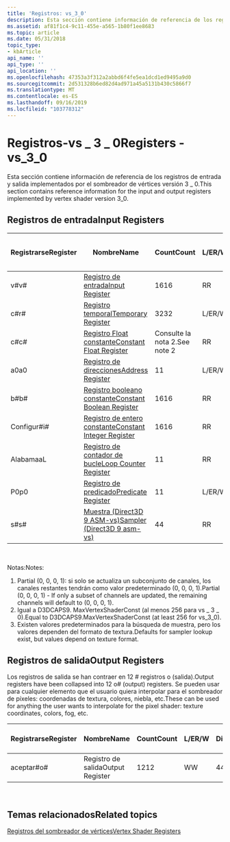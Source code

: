 ```yaml
---
title: 'Registros: vs_3_0'
description: Esta sección contiene información de referencia de los registros de entrada y salida implementados por el sombreador de vértices versión 3 \_ 0.
ms.assetid: af81f1c4-9c11-455e-a565-1b80f1ee8683
ms.topic: article
ms.date: 05/31/2018
topic_type:
- kbArticle
api_name: ''
api_type: ''
api_location: ''
ms.openlocfilehash: 47353a3f312a2abbd6f4fe5ea1dcd1ed9495a9d0
ms.sourcegitcommit: 2d531328b6ed82d4ad971a45a5131b430c5866f7
ms.translationtype: MT
ms.contentlocale: es-ES
ms.lasthandoff: 09/16/2019
ms.locfileid: "103778312"
---
```

# <a name="registers---vs_3_0"></a><span data-ttu-id="b5469-103">Registros-vs \_ 3 \_ 0</span><span class="sxs-lookup"><span data-stu-id="b5469-103">Registers - vs\_3\_0</span></span>

<span data-ttu-id="b5469-104">Esta sección contiene información de referencia de los registros de entrada y salida implementados por el sombreador de vértices versión 3 \_ 0.</span><span class="sxs-lookup"><span data-stu-id="b5469-104">This section contains reference information for the input and output registers implemented by vertex shader version 3\_0.</span></span>

## <a name="input-registers"></a><span data-ttu-id="b5469-105">Registros de entrada</span><span class="sxs-lookup"><span data-stu-id="b5469-105">Input Registers</span></span>



| <span data-ttu-id="b5469-106">Registrarse</span><span class="sxs-lookup"><span data-stu-id="b5469-106">Register</span></span> | <span data-ttu-id="b5469-107">Nombre</span><span class="sxs-lookup"><span data-stu-id="b5469-107">Name</span></span>                                                                                      | <span data-ttu-id="b5469-108">Count</span><span class="sxs-lookup"><span data-stu-id="b5469-108">Count</span></span>      | <span data-ttu-id="b5469-109">L/E</span><span class="sxs-lookup"><span data-stu-id="b5469-109">R/W</span></span> | <span data-ttu-id="b5469-110">\# Leer puertos</span><span class="sxs-lookup"><span data-stu-id="b5469-110">\# Read ports</span></span> | <span data-ttu-id="b5469-111">\# Lecturas/inst.</span><span class="sxs-lookup"><span data-stu-id="b5469-111">\# Reads / inst</span></span> | <span data-ttu-id="b5469-112">Dimensión</span><span class="sxs-lookup"><span data-stu-id="b5469-112">Dimension</span></span> | <span data-ttu-id="b5469-113">RelAddr</span><span class="sxs-lookup"><span data-stu-id="b5469-113">RelAddr</span></span> | <span data-ttu-id="b5469-114">Valores predeterminados</span><span class="sxs-lookup"><span data-stu-id="b5469-114">Defaults</span></span>     | <span data-ttu-id="b5469-115">Requiere DCL</span><span class="sxs-lookup"><span data-stu-id="b5469-115">Requires DCL</span></span> |
|----------|-------------------------------------------------------------------------------------------|------------|-----|---------------|-----------------|-----------|---------|--------------|--------------|
| <span data-ttu-id="b5469-116">v\#</span><span class="sxs-lookup"><span data-stu-id="b5469-116">v\#</span></span>      | [<span data-ttu-id="b5469-117">Registro de entrada</span><span class="sxs-lookup"><span data-stu-id="b5469-117">Input Register</span></span>](dx9-graphics-reference-asm-vs-registers-input.md)                       | <span data-ttu-id="b5469-118">16</span><span class="sxs-lookup"><span data-stu-id="b5469-118">16</span></span>         | <span data-ttu-id="b5469-119">R</span><span class="sxs-lookup"><span data-stu-id="b5469-119">R</span></span>   | <span data-ttu-id="b5469-120">1</span><span class="sxs-lookup"><span data-stu-id="b5469-120">1</span></span>             | <span data-ttu-id="b5469-121">Sin límite</span><span class="sxs-lookup"><span data-stu-id="b5469-121">Unlimited</span></span>       | <span data-ttu-id="b5469-122">4</span><span class="sxs-lookup"><span data-stu-id="b5469-122">4</span></span>         | <span data-ttu-id="b5469-123">a0/aL</span><span class="sxs-lookup"><span data-stu-id="b5469-123">a0/aL</span></span>   | <span data-ttu-id="b5469-124">Vea la nota 1</span><span class="sxs-lookup"><span data-stu-id="b5469-124">See note 1</span></span>   | <span data-ttu-id="b5469-125">Sí</span><span class="sxs-lookup"><span data-stu-id="b5469-125">Yes</span></span>          |
| <span data-ttu-id="b5469-126">c\#</span><span class="sxs-lookup"><span data-stu-id="b5469-126">r\#</span></span>      | [<span data-ttu-id="b5469-127">Registro temporal</span><span class="sxs-lookup"><span data-stu-id="b5469-127">Temporary Register</span></span>](dx9-graphics-reference-asm-vs-registers-temporary.md)               | <span data-ttu-id="b5469-128">32</span><span class="sxs-lookup"><span data-stu-id="b5469-128">32</span></span>         | <span data-ttu-id="b5469-129">L/E</span><span class="sxs-lookup"><span data-stu-id="b5469-129">R/W</span></span> | <span data-ttu-id="b5469-130">3</span><span class="sxs-lookup"><span data-stu-id="b5469-130">3</span></span>             | <span data-ttu-id="b5469-131">Sin límite</span><span class="sxs-lookup"><span data-stu-id="b5469-131">Unlimited</span></span>       | <span data-ttu-id="b5469-132">4</span><span class="sxs-lookup"><span data-stu-id="b5469-132">4</span></span>         | <span data-ttu-id="b5469-133">No</span><span class="sxs-lookup"><span data-stu-id="b5469-133">No</span></span>      | <span data-ttu-id="b5469-134">None</span><span class="sxs-lookup"><span data-stu-id="b5469-134">None</span></span>         | <span data-ttu-id="b5469-135">No</span><span class="sxs-lookup"><span data-stu-id="b5469-135">No</span></span>           |
| <span data-ttu-id="b5469-136">c\#</span><span class="sxs-lookup"><span data-stu-id="b5469-136">c\#</span></span>      | [<span data-ttu-id="b5469-137">Registro Float constante</span><span class="sxs-lookup"><span data-stu-id="b5469-137">Constant Float Register</span></span>](dx9-graphics-reference-asm-vs-registers-constant-float.md)     | <span data-ttu-id="b5469-138">Consulte la nota 2.</span><span class="sxs-lookup"><span data-stu-id="b5469-138">See note 2</span></span> | <span data-ttu-id="b5469-139">R</span><span class="sxs-lookup"><span data-stu-id="b5469-139">R</span></span>   | <span data-ttu-id="b5469-140">1</span><span class="sxs-lookup"><span data-stu-id="b5469-140">1</span></span>             | <span data-ttu-id="b5469-141">Sin límite</span><span class="sxs-lookup"><span data-stu-id="b5469-141">Unlimited</span></span>       | <span data-ttu-id="b5469-142">4</span><span class="sxs-lookup"><span data-stu-id="b5469-142">4</span></span>         | <span data-ttu-id="b5469-143">a0/aL</span><span class="sxs-lookup"><span data-stu-id="b5469-143">a0/aL</span></span>   | <span data-ttu-id="b5469-144">(0, 0, 0, 0)</span><span class="sxs-lookup"><span data-stu-id="b5469-144">(0, 0, 0, 0)</span></span> | <span data-ttu-id="b5469-145">No</span><span class="sxs-lookup"><span data-stu-id="b5469-145">No</span></span>           |
| <span data-ttu-id="b5469-146">a0</span><span class="sxs-lookup"><span data-stu-id="b5469-146">a0</span></span>       | [<span data-ttu-id="b5469-147">Registro de direcciones</span><span class="sxs-lookup"><span data-stu-id="b5469-147">Address Register</span></span>](dx9-graphics-reference-asm-vs-registers-address.md)                   | <span data-ttu-id="b5469-148">1</span><span class="sxs-lookup"><span data-stu-id="b5469-148">1</span></span>          | <span data-ttu-id="b5469-149">L/E</span><span class="sxs-lookup"><span data-stu-id="b5469-149">R/W</span></span> | <span data-ttu-id="b5469-150">1</span><span class="sxs-lookup"><span data-stu-id="b5469-150">1</span></span>             | <span data-ttu-id="b5469-151">Sin límite</span><span class="sxs-lookup"><span data-stu-id="b5469-151">Unlimited</span></span>       | <span data-ttu-id="b5469-152">4</span><span class="sxs-lookup"><span data-stu-id="b5469-152">4</span></span>         | <span data-ttu-id="b5469-153">No</span><span class="sxs-lookup"><span data-stu-id="b5469-153">No</span></span>      | <span data-ttu-id="b5469-154">None</span><span class="sxs-lookup"><span data-stu-id="b5469-154">None</span></span>         | <span data-ttu-id="b5469-155">No</span><span class="sxs-lookup"><span data-stu-id="b5469-155">No</span></span>           |
| <span data-ttu-id="b5469-156">b\#</span><span class="sxs-lookup"><span data-stu-id="b5469-156">b\#</span></span>      | [<span data-ttu-id="b5469-157">Registro booleano constante</span><span class="sxs-lookup"><span data-stu-id="b5469-157">Constant Boolean Register</span></span>](dx9-graphics-reference-asm-vs-registers-constant-boolean.md) | <span data-ttu-id="b5469-158">16</span><span class="sxs-lookup"><span data-stu-id="b5469-158">16</span></span>         | <span data-ttu-id="b5469-159">R</span><span class="sxs-lookup"><span data-stu-id="b5469-159">R</span></span>   | <span data-ttu-id="b5469-160">1</span><span class="sxs-lookup"><span data-stu-id="b5469-160">1</span></span>             | <span data-ttu-id="b5469-161">1</span><span class="sxs-lookup"><span data-stu-id="b5469-161">1</span></span>               | <span data-ttu-id="b5469-162">1</span><span class="sxs-lookup"><span data-stu-id="b5469-162">1</span></span>         | <span data-ttu-id="b5469-163">No</span><span class="sxs-lookup"><span data-stu-id="b5469-163">No</span></span>      | <span data-ttu-id="b5469-164">FALSE</span><span class="sxs-lookup"><span data-stu-id="b5469-164">FALSE</span></span>        | <span data-ttu-id="b5469-165">No</span><span class="sxs-lookup"><span data-stu-id="b5469-165">No</span></span>           |
| <span data-ttu-id="b5469-166">Configur\#</span><span class="sxs-lookup"><span data-stu-id="b5469-166">i\#</span></span>      | [<span data-ttu-id="b5469-167">Registro de entero constante</span><span class="sxs-lookup"><span data-stu-id="b5469-167">Constant Integer Register</span></span>](dx9-graphics-reference-asm-vs-registers-constant-integer.md) | <span data-ttu-id="b5469-168">16</span><span class="sxs-lookup"><span data-stu-id="b5469-168">16</span></span>         | <span data-ttu-id="b5469-169">R</span><span class="sxs-lookup"><span data-stu-id="b5469-169">R</span></span>   | <span data-ttu-id="b5469-170">1</span><span class="sxs-lookup"><span data-stu-id="b5469-170">1</span></span>             | <span data-ttu-id="b5469-171">1</span><span class="sxs-lookup"><span data-stu-id="b5469-171">1</span></span>               | <span data-ttu-id="b5469-172">4</span><span class="sxs-lookup"><span data-stu-id="b5469-172">4</span></span>         | <span data-ttu-id="b5469-173">No</span><span class="sxs-lookup"><span data-stu-id="b5469-173">No</span></span>      | <span data-ttu-id="b5469-174">(0, 0, 0, 0)</span><span class="sxs-lookup"><span data-stu-id="b5469-174">(0, 0, 0, 0)</span></span> | <span data-ttu-id="b5469-175">No</span><span class="sxs-lookup"><span data-stu-id="b5469-175">No</span></span>           |
| <span data-ttu-id="b5469-176">Alabama</span><span class="sxs-lookup"><span data-stu-id="b5469-176">aL</span></span>       | [<span data-ttu-id="b5469-177">Registro de contador de bucle</span><span class="sxs-lookup"><span data-stu-id="b5469-177">Loop Counter Register</span></span>](dx9-graphics-reference-asm-vs-registers-loop-counter.md)         | <span data-ttu-id="b5469-178">1</span><span class="sxs-lookup"><span data-stu-id="b5469-178">1</span></span>          | <span data-ttu-id="b5469-179">R</span><span class="sxs-lookup"><span data-stu-id="b5469-179">R</span></span>   | <span data-ttu-id="b5469-180">1</span><span class="sxs-lookup"><span data-stu-id="b5469-180">1</span></span>             | <span data-ttu-id="b5469-181">Sin límite</span><span class="sxs-lookup"><span data-stu-id="b5469-181">Unlimited</span></span>       | <span data-ttu-id="b5469-182">1</span><span class="sxs-lookup"><span data-stu-id="b5469-182">1</span></span>         | <span data-ttu-id="b5469-183">No</span><span class="sxs-lookup"><span data-stu-id="b5469-183">No</span></span>      | <span data-ttu-id="b5469-184">None</span><span class="sxs-lookup"><span data-stu-id="b5469-184">None</span></span>         | <span data-ttu-id="b5469-185">No</span><span class="sxs-lookup"><span data-stu-id="b5469-185">No</span></span>           |
| <span data-ttu-id="b5469-186">P0</span><span class="sxs-lookup"><span data-stu-id="b5469-186">p0</span></span>       | [<span data-ttu-id="b5469-187">Registro de predicado</span><span class="sxs-lookup"><span data-stu-id="b5469-187">Predicate Register</span></span>](dx9-graphics-reference-asm-vs-registers-predicate.md)               | <span data-ttu-id="b5469-188">1</span><span class="sxs-lookup"><span data-stu-id="b5469-188">1</span></span>          | <span data-ttu-id="b5469-189">L/E</span><span class="sxs-lookup"><span data-stu-id="b5469-189">R/W</span></span> | <span data-ttu-id="b5469-190">1</span><span class="sxs-lookup"><span data-stu-id="b5469-190">1</span></span>             | <span data-ttu-id="b5469-191">1</span><span class="sxs-lookup"><span data-stu-id="b5469-191">1</span></span>               | <span data-ttu-id="b5469-192">4</span><span class="sxs-lookup"><span data-stu-id="b5469-192">4</span></span>         | <span data-ttu-id="b5469-193">no</span><span class="sxs-lookup"><span data-stu-id="b5469-193">no</span></span>      | <span data-ttu-id="b5469-194">ninguno</span><span class="sxs-lookup"><span data-stu-id="b5469-194">none</span></span>         | <span data-ttu-id="b5469-195">no</span><span class="sxs-lookup"><span data-stu-id="b5469-195">no</span></span>           |
| <span data-ttu-id="b5469-196">s\#</span><span class="sxs-lookup"><span data-stu-id="b5469-196">s\#</span></span>      | [<span data-ttu-id="b5469-197">Muestra (Direct3D 9 ASM-vs)</span><span class="sxs-lookup"><span data-stu-id="b5469-197">Sampler (Direct3D 9 asm-vs)</span></span>](dx9-graphics-reference-asm-vs-registers-sampler.md)        | <span data-ttu-id="b5469-198">4</span><span class="sxs-lookup"><span data-stu-id="b5469-198">4</span></span>          | <span data-ttu-id="b5469-199">R</span><span class="sxs-lookup"><span data-stu-id="b5469-199">R</span></span>   | <span data-ttu-id="b5469-200">1</span><span class="sxs-lookup"><span data-stu-id="b5469-200">1</span></span>             | <span data-ttu-id="b5469-201">1</span><span class="sxs-lookup"><span data-stu-id="b5469-201">1</span></span>               | <span data-ttu-id="b5469-202">4</span><span class="sxs-lookup"><span data-stu-id="b5469-202">4</span></span>         | <span data-ttu-id="b5469-203">No</span><span class="sxs-lookup"><span data-stu-id="b5469-203">No</span></span>      | <span data-ttu-id="b5469-204">Vea la nota 3</span><span class="sxs-lookup"><span data-stu-id="b5469-204">See note 3</span></span>   | <span data-ttu-id="b5469-205">Sí</span><span class="sxs-lookup"><span data-stu-id="b5469-205">Yes</span></span>          |



 

<span data-ttu-id="b5469-206">Notas:</span><span class="sxs-lookup"><span data-stu-id="b5469-206">Notes:</span></span>

1.  <span data-ttu-id="b5469-207">Partial (0, 0, 0, 1): si solo se actualiza un subconjunto de canales, los canales restantes tendrán como valor predeterminado (0, 0, 0, 1).</span><span class="sxs-lookup"><span data-stu-id="b5469-207">Partial (0, 0, 0, 1) - If only a subset of channels are updated, the remaining channels will default to (0, 0, 0, 1).</span></span>
2.  <span data-ttu-id="b5469-208">Igual a D3DCAPS9. MaxVertexShaderConst (al menos 256 para vs \_ 3 \_ 0).</span><span class="sxs-lookup"><span data-stu-id="b5469-208">Equal to D3DCAPS9.MaxVertexShaderConst (at least 256 for vs\_3\_0).</span></span>
3.  <span data-ttu-id="b5469-209">Existen valores predeterminados para la búsqueda de muestra, pero los valores dependen del formato de textura.</span><span class="sxs-lookup"><span data-stu-id="b5469-209">Defaults for sampler lookup exist, but values depend on texture format.</span></span>

## <a name="output-registers"></a><span data-ttu-id="b5469-210">Registros de salida</span><span class="sxs-lookup"><span data-stu-id="b5469-210">Output Registers</span></span>

<span data-ttu-id="b5469-211">Los registros de salida se han contraer en 12 \# registros o (salida).</span><span class="sxs-lookup"><span data-stu-id="b5469-211">Output registers have been collapsed into 12 o\# (output) registers.</span></span> <span data-ttu-id="b5469-212">Se pueden usar para cualquier elemento que el usuario quiera interpolar para el sombreador de píxeles: coordenadas de textura, colores, niebla, etc.</span><span class="sxs-lookup"><span data-stu-id="b5469-212">These can be used for anything the user wants to interpolate for the pixel shader: texture coordinates, colors, fog, etc.</span></span>



| <span data-ttu-id="b5469-213">Registrarse</span><span class="sxs-lookup"><span data-stu-id="b5469-213">Register</span></span> | <span data-ttu-id="b5469-214">Nombre</span><span class="sxs-lookup"><span data-stu-id="b5469-214">Name</span></span>            | <span data-ttu-id="b5469-215">Count</span><span class="sxs-lookup"><span data-stu-id="b5469-215">Count</span></span> | <span data-ttu-id="b5469-216">L/E</span><span class="sxs-lookup"><span data-stu-id="b5469-216">R/W</span></span> | <span data-ttu-id="b5469-217">Dimensión</span><span class="sxs-lookup"><span data-stu-id="b5469-217">Dimension</span></span> | <span data-ttu-id="b5469-218">RelAddr</span><span class="sxs-lookup"><span data-stu-id="b5469-218">RelAddr</span></span> | <span data-ttu-id="b5469-219">Valores predeterminados</span><span class="sxs-lookup"><span data-stu-id="b5469-219">Defaults</span></span> | <span data-ttu-id="b5469-220">Requiere DCL</span><span class="sxs-lookup"><span data-stu-id="b5469-220">Requires DCL</span></span> |
|----------|-----------------|-------|-----|-----------|---------|----------|--------------|
| <span data-ttu-id="b5469-221">aceptar\#</span><span class="sxs-lookup"><span data-stu-id="b5469-221">o\#</span></span>      | <span data-ttu-id="b5469-222">Registro de salida</span><span class="sxs-lookup"><span data-stu-id="b5469-222">Output Register</span></span> | <span data-ttu-id="b5469-223">12</span><span class="sxs-lookup"><span data-stu-id="b5469-223">12</span></span>    | <span data-ttu-id="b5469-224">W</span><span class="sxs-lookup"><span data-stu-id="b5469-224">W</span></span>   | <span data-ttu-id="b5469-225">4</span><span class="sxs-lookup"><span data-stu-id="b5469-225">4</span></span>         | <span data-ttu-id="b5469-226">Alabama</span><span class="sxs-lookup"><span data-stu-id="b5469-226">aL</span></span>      | <span data-ttu-id="b5469-227">Ninguno</span><span class="sxs-lookup"><span data-stu-id="b5469-227">None</span></span>     | <span data-ttu-id="b5469-228">Sí</span><span class="sxs-lookup"><span data-stu-id="b5469-228">Yes</span></span>          |



 

## <a name="related-topics"></a><span data-ttu-id="b5469-229">Temas relacionados</span><span class="sxs-lookup"><span data-stu-id="b5469-229">Related topics</span></span>

<dl> <dt>

[<span data-ttu-id="b5469-230">Registros del sombreador de vértices</span><span class="sxs-lookup"><span data-stu-id="b5469-230">Vertex Shader Registers</span></span>](dx9-graphics-reference-asm-vs-registers.md)
</dt> </dl>

 

 




